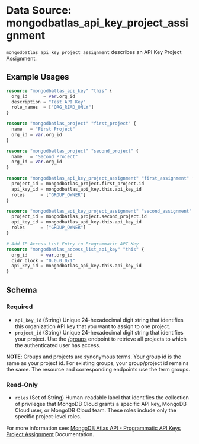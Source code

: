 # Data Source: mongodbatlas_api_key_project_assignment

`mongodbatlas_api_key_project_assignment` describes an API Key Project Assignment.

## Example Usages

```terraform
resource "mongodbatlas_api_key" "this" {
  org_id      = var.org_id
  description = "Test API Key"
  role_names  = ["ORG_READ_ONLY"]
}

resource "mongodbatlas_project" "first_project" {
  name   = "First Project"
  org_id = var.org_id
}

resource "mongodbatlas_project" "second_project" {
  name   = "Second Project"
  org_id = var.org_id
}

resource "mongodbatlas_api_key_project_assignment" "first_assignment" {
  project_id = mongodbatlas_project.first_project.id
  api_key_id = mongodbatlas_api_key.this.api_key_id
  roles      = ["GROUP_OWNER"]
}

resource "mongodbatlas_api_key_project_assignment" "second_assignment" {
  project_id = mongodbatlas_project.second_project.id
  api_key_id = mongodbatlas_api_key.this.api_key_id
  roles      = ["GROUP_OWNER"]
}

# Add IP Access List Entry to Programmatic API Key 
resource "mongodbatlas_access_list_api_key" "this" {
  org_id     = var.org_id
  cidr_block = "0.0.0.0/1"
  api_key_id = mongodbatlas_api_key.this.api_key_id
}
```

<!-- schema generated by tfplugindocs -->
## Schema

### Required

- `api_key_id` (String) Unique 24-hexadecimal digit string that identifies this organization API key that you want to assign to one project.
- `project_id` (String) Unique 24-hexadecimal digit string that identifies your project. Use the [/groups](#tag/Projects/operation/listProjects) endpoint to retrieve all projects to which the authenticated user has access.

**NOTE**: Groups and projects are synonymous terms. Your group id is the same as your project id. For existing groups, your group/project id remains the same. The resource and corresponding endpoints use the term groups.

### Read-Only

- `roles` (Set of String) Human-readable label that identifies the collection of privileges that MongoDB Cloud grants a specific API key, MongoDB Cloud user, or MongoDB Cloud team. These roles include only the specific project-level roles.

For more information see: [MongoDB Atlas API - Programmatic API Keys Project Assignment](https://www.mongodb.com/docs/api/doc/atlas-admin-api-v2/group/endpoint-programmatic-api-keys) Documentation.
